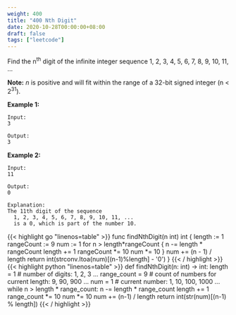 ```yaml
---
weight: 400
title: "400 Nth Digit"
date: 2020-10-28T00:00:00+08:00
draft: false
tags: ["leetcode"]
---
```


Find the n<sup>th</sup> digit of the infinite integer sequence 1, 2, 3, 4, 5, 6, 7, 8, 9, 10, 11, ...

**Note:**
_n_ is positive and will fit within the range of a 32-bit signed integer (n < 2<sup>31</sup>).

**Example 1:**
```
Input:
3

Output:
3
```
**Example 2:**
```
Input:
11

Output:
0

Explanation:
The 11th digit of the sequence
  1, 2, 3, 4, 5, 6, 7, 8, 9, 10, 11, ...
  is a 0, which is part of the number 10.
```

<div class="tabs"></div>
<div class="tab-content">
<div id="golang" class="lang">
{{< highlight go "linenos=table" >}}
func findNthDigit(n int) int {
	length := 1
	rangeCount := 9
	num := 1
	for n > length*rangeCount {
		n -= length * rangeCount
		length += 1
		rangeCount *= 10
		num *= 10
	}
	num += (n - 1) / length
	return int(strconv.Itoa(num)[(n-1)%length] - '0')
}
{{< / highlight >}}
</div>
<div id="python" class="lang">
{{< highlight python "linenos=table" >}}
def findNthDigit(n: int) -> int:
    length = 1       # number of digits: 1, 2, 3 ...
    range_count = 9  # count of numbers for current length: 9, 90, 900 ...
    num = 1          # current number: 1, 10, 100, 1000 ...
    while n > length * range_count:
        n -= length * range_count
        length += 1
        range_count *= 10
        num *= 10
    num += (n-1) / length
    return int(str(num)[(n-1) % length])
{{< / highlight >}}
</div>
</div>
